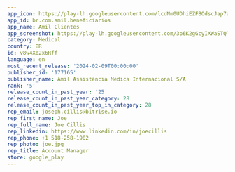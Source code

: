 ```yaml
---
app_icon: https://play-lh.googleusercontent.com/lcdNm0UDhiEZFBOdscJap7agVIlOadFlVESsxBhTnapD54zg7za1Y0pMotPVpBXU8yE
app_id: br.com.amil.beneficiarios
app_name: Amil Clientes
app_screenshot: https://play-lh.googleusercontent.com/3p6K2gGcyIXWaSTQTOcQGbFhTx1B_tmzJGCaDBGNdP4u1PlhBBSJsDjNCsH9kRNj6gg
category: Medical
country: BR
id: v8w4Xo2x6Rff
language: en
most_recent_release: '2024-02-09T00:00:00'
publisher_id: '177165'
publisher_name: Amil Assistência Médica Internacional S/A
rank: '5'
release_count_in_past_year: '25'
release_count_in_past_year_category: 28
release_count_in_past_year_top_in_category: 28
rep_email: joseph.cillis@bitrise.io
rep_first_name: Joe
rep_full_name: Joe Cillis
rep_linkedin: https://www.linkedin.com/in/joecillis
rep_phone: +1 518-258-1902
rep_photo: joe.jpg
rep_title: Account Manager
store: google_play
---
```

